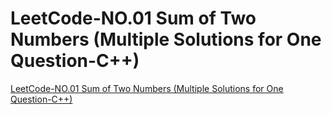 # LeetCode-NO.01 Sum of Two Numbers (Multiple Solutions for One Question-C++)
[LeetCode-NO.01 Sum of Two Numbers (Multiple Solutions for One Question-C++)](https://aiwithcloud.com/2022/09/16/leetcode_no-01_sum_of_two_numbers_multiple_solutions_for_one_question_c/)